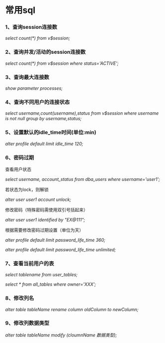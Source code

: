 # 常用sql

### 1、查询session连接数

_select count\(\*\) from v$session;_

### 2、查询并发/活动的session连接数

_select count\(\*\) from v$session where status='ACTIVE';_

### 3、查询最大连接数

_show parameter processes;_

### 4、查询不同用户的连接状态

_select username,count\(username\),status from v$session where username is not null group by username,status;_

### 5、设置默认的idle\_time时间\(单位:min\)

_alter profile default limit idle\_time 120;_

### 6、密码过期

查看用户状态

_select username, account\_status from dba\_users where username='user1';_

若状态为lock，则解锁

_alter user user1 account unlock;_

修改密码（特殊密码需使用双引号括起来）

_alter user user1 identified by "EX@111";_

根据需要修改密码过期设置（单位为天）

_alter profile default limit  password\_life\_time 360;_

_alter profile default limit  password\_life\_time unlimited;_

### 7、查看当前用户的表

_select tablename from user\_tables;_

_select \* from all\_tables where owner='XXX';_

### 8、修改列名

_alter table tableName rename column oldColumn to newColumn;_

### 9、修改列数据类型

_alter table tableName modify \(cloumnName 数据类型\);_



